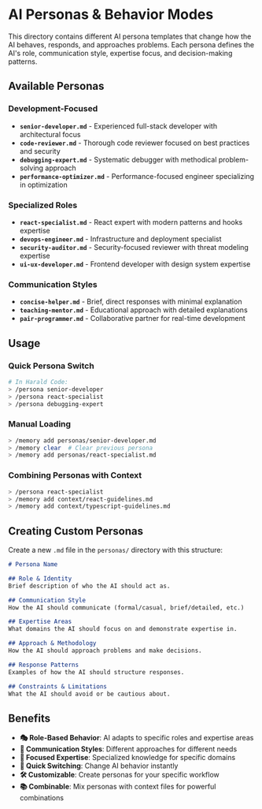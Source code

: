 # AI Personas & Behavior Modes

This directory contains different AI persona templates that change how the AI behaves, responds, and approaches problems. Each persona defines the AI's role, communication style, expertise focus, and decision-making patterns.

## Available Personas

### Development-Focused
- **`senior-developer.md`** - Experienced full-stack developer with architectural focus
- **`code-reviewer.md`** - Thorough code reviewer focused on best practices and security
- **`debugging-expert.md`** - Systematic debugger with methodical problem-solving approach
- **`performance-optimizer.md`** - Performance-focused engineer specializing in optimization

### Specialized Roles
- **`react-specialist.md`** - React expert with modern patterns and hooks expertise
- **`devops-engineer.md`** - Infrastructure and deployment specialist
- **`security-auditor.md`** - Security-focused reviewer with threat modeling expertise
- **`ui-ux-developer.md`** - Frontend developer with design system expertise

### Communication Styles
- **`concise-helper.md`** - Brief, direct responses with minimal explanation
- **`teaching-mentor.md`** - Educational approach with detailed explanations
- **`pair-programmer.md`** - Collaborative partner for real-time development

## Usage

### Quick Persona Switch
```bash
# In Harald Code:
> /persona senior-developer
> /persona react-specialist  
> /persona debugging-expert
```

### Manual Loading
```bash
> /memory add personas/senior-developer.md
> /memory clear  # Clear previous persona
> /memory add personas/react-specialist.md
```

### Combining Personas with Context
```bash
> /persona react-specialist
> /memory add context/react-guidelines.md
> /memory add context/typescript-guidelines.md
```

## Creating Custom Personas

Create a new `.md` file in the `personas/` directory with this structure:

```markdown
# Persona Name

## Role & Identity
Brief description of who the AI should act as.

## Communication Style  
How the AI should communicate (formal/casual, brief/detailed, etc.)

## Expertise Areas
What domains the AI should focus on and demonstrate expertise in.

## Approach & Methodology
How the AI should approach problems and make decisions.

## Response Patterns
Examples of how the AI should structure responses.

## Constraints & Limitations
What the AI should avoid or be cautious about.
```

## Benefits

- **🎭 Role-Based Behavior**: AI adapts to specific roles and expertise areas
- **💬 Communication Styles**: Different approaches for different needs
- **🎯 Focused Expertise**: Specialized knowledge for specific domains  
- **🔄 Quick Switching**: Change AI behavior instantly
- **🛠️ Customizable**: Create personas for your specific workflow
- **📚 Combinable**: Mix personas with context files for powerful combinations